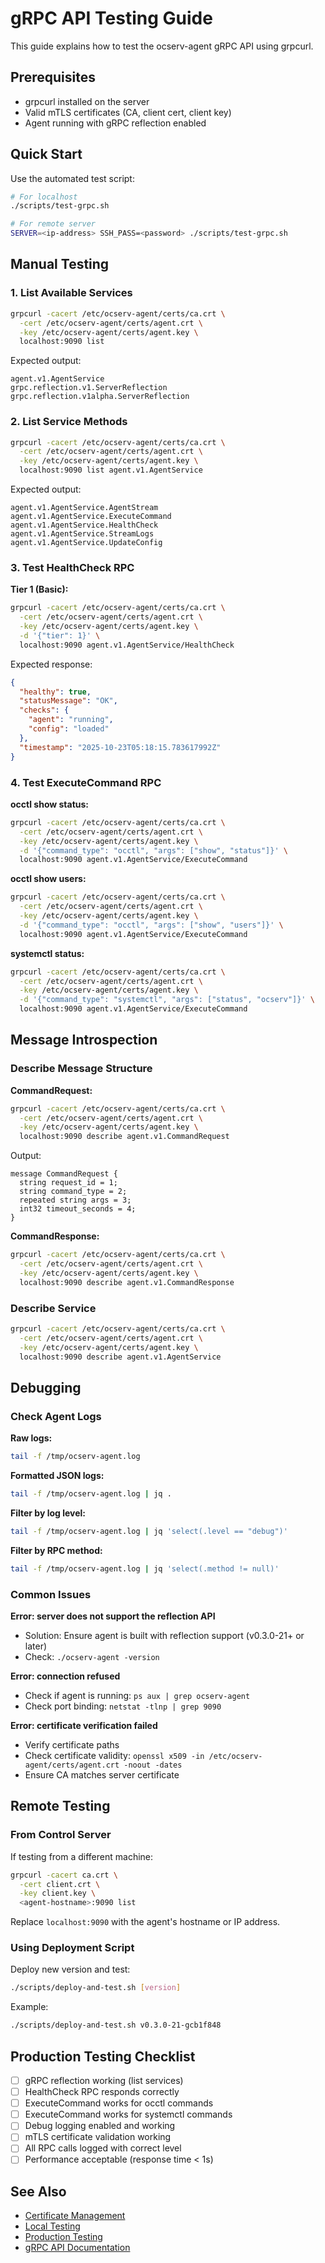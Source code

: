 # gRPC API Testing Guide

This guide explains how to test the ocserv-agent gRPC API using grpcurl.

## Prerequisites

- grpcurl installed on the server
- Valid mTLS certificates (CA, client cert, client key)
- Agent running with gRPC reflection enabled

## Quick Start

Use the automated test script:

```bash
# For localhost
./scripts/test-grpc.sh

# For remote server
SERVER=<ip-address> SSH_PASS=<password> ./scripts/test-grpc.sh
```

## Manual Testing

### 1. List Available Services

```bash
grpcurl -cacert /etc/ocserv-agent/certs/ca.crt \
  -cert /etc/ocserv-agent/certs/agent.crt \
  -key /etc/ocserv-agent/certs/agent.key \
  localhost:9090 list
```

Expected output:
```
agent.v1.AgentService
grpc.reflection.v1.ServerReflection
grpc.reflection.v1alpha.ServerReflection
```

### 2. List Service Methods

```bash
grpcurl -cacert /etc/ocserv-agent/certs/ca.crt \
  -cert /etc/ocserv-agent/certs/agent.crt \
  -key /etc/ocserv-agent/certs/agent.key \
  localhost:9090 list agent.v1.AgentService
```

Expected output:
```
agent.v1.AgentService.AgentStream
agent.v1.AgentService.ExecuteCommand
agent.v1.AgentService.HealthCheck
agent.v1.AgentService.StreamLogs
agent.v1.AgentService.UpdateConfig
```

### 3. Test HealthCheck RPC

**Tier 1 (Basic):**
```bash
grpcurl -cacert /etc/ocserv-agent/certs/ca.crt \
  -cert /etc/ocserv-agent/certs/agent.crt \
  -key /etc/ocserv-agent/certs/agent.key \
  -d '{"tier": 1}' \
  localhost:9090 agent.v1.AgentService/HealthCheck
```

Expected response:
```json
{
  "healthy": true,
  "statusMessage": "OK",
  "checks": {
    "agent": "running",
    "config": "loaded"
  },
  "timestamp": "2025-10-23T05:18:15.783617992Z"
}
```

### 4. Test ExecuteCommand RPC

**occtl show status:**
```bash
grpcurl -cacert /etc/ocserv-agent/certs/ca.crt \
  -cert /etc/ocserv-agent/certs/agent.crt \
  -key /etc/ocserv-agent/certs/agent.key \
  -d '{"command_type": "occtl", "args": ["show", "status"]}' \
  localhost:9090 agent.v1.AgentService/ExecuteCommand
```

**occtl show users:**
```bash
grpcurl -cacert /etc/ocserv-agent/certs/ca.crt \
  -cert /etc/ocserv-agent/certs/agent.crt \
  -key /etc/ocserv-agent/certs/agent.key \
  -d '{"command_type": "occtl", "args": ["show", "users"]}' \
  localhost:9090 agent.v1.AgentService/ExecuteCommand
```

**systemctl status:**
```bash
grpcurl -cacert /etc/ocserv-agent/certs/ca.crt \
  -cert /etc/ocserv-agent/certs/agent.crt \
  -key /etc/ocserv-agent/certs/agent.key \
  -d '{"command_type": "systemctl", "args": ["status", "ocserv"]}' \
  localhost:9090 agent.v1.AgentService/ExecuteCommand
```

## Message Introspection

### Describe Message Structure

**CommandRequest:**
```bash
grpcurl -cacert /etc/ocserv-agent/certs/ca.crt \
  -cert /etc/ocserv-agent/certs/agent.crt \
  -key /etc/ocserv-agent/certs/agent.key \
  localhost:9090 describe agent.v1.CommandRequest
```

Output:
```
message CommandRequest {
  string request_id = 1;
  string command_type = 2;
  repeated string args = 3;
  int32 timeout_seconds = 4;
}
```

**CommandResponse:**
```bash
grpcurl -cacert /etc/ocserv-agent/certs/ca.crt \
  -cert /etc/ocserv-agent/certs/agent.crt \
  -key /etc/ocserv-agent/certs/agent.key \
  localhost:9090 describe agent.v1.CommandResponse
```

### Describe Service

```bash
grpcurl -cacert /etc/ocserv-agent/certs/ca.crt \
  -cert /etc/ocserv-agent/certs/agent.crt \
  -key /etc/ocserv-agent/certs/agent.key \
  localhost:9090 describe agent.v1.AgentService
```

## Debugging

### Check Agent Logs

**Raw logs:**
```bash
tail -f /tmp/ocserv-agent.log
```

**Formatted JSON logs:**
```bash
tail -f /tmp/ocserv-agent.log | jq .
```

**Filter by log level:**
```bash
tail -f /tmp/ocserv-agent.log | jq 'select(.level == "debug")'
```

**Filter by RPC method:**
```bash
tail -f /tmp/ocserv-agent.log | jq 'select(.method != null)'
```

### Common Issues

**Error: server does not support the reflection API**
- Solution: Ensure agent is built with reflection support (v0.3.0-21+ or later)
- Check: `./ocserv-agent -version`

**Error: connection refused**
- Check if agent is running: `ps aux | grep ocserv-agent`
- Check port binding: `netstat -tlnp | grep 9090`

**Error: certificate verification failed**
- Verify certificate paths
- Check certificate validity: `openssl x509 -in /etc/ocserv-agent/certs/agent.crt -noout -dates`
- Ensure CA matches server certificate

## Remote Testing

### From Control Server

If testing from a different machine:

```bash
grpcurl -cacert ca.crt \
  -cert client.crt \
  -key client.key \
  <agent-hostname>:9090 list
```

Replace `localhost:9090` with the agent's hostname or IP address.

### Using Deployment Script

Deploy new version and test:

```bash
./scripts/deploy-and-test.sh [version]
```

Example:
```bash
./scripts/deploy-and-test.sh v0.3.0-21-gcb1f848
```

## Production Testing Checklist

- [ ] gRPC reflection working (list services)
- [ ] HealthCheck RPC responds correctly
- [ ] ExecuteCommand works for occtl commands
- [ ] ExecuteCommand works for systemctl commands
- [ ] Debug logging enabled and working
- [ ] mTLS certificate validation working
- [ ] All RPC calls logged with correct level
- [ ] Performance acceptable (response time < 1s)

## See Also

- [Certificate Management](CERTIFICATES.md)
- [Local Testing](LOCAL_TESTING.md)
- [Production Testing](TESTING_PROD.md)
- [gRPC API Documentation](../pkg/proto/agent/v1/agent.proto)
